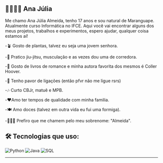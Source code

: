## 👩🏽‍💻💫 Ana Júlia 

Me chamo Ana Júlia Almeida, tenho 17 anos e sou natural de Maranguape. 
Atualmente curso Informática no IFCE. 
Aqui você vai encontrar alguns dos meus projetos, trabalhos e experimentos, espero ajudar, qualquer coisa estamos aí!

-🪴 Gosto de plantas, talvez eu seja uma jovem senhora.

-🥋 Pratico jiu-jitsu, musculação e as vezes dou uma de corredora. 

-📖 Gosto de livros de romance e minha autora favorita dos mesmos é Coller Hoover.

-🙂 Tenho pavor de  ligações (então pfvr não me ligue  rsrs)

-🎶 Curto CBJr, matuê e MPB. 

-❤️Amo ter tempos de qualidade com minha familia. 

-🍽️ Amo doces (talvez em outra vida eu fui uma formiga). 

-🙋🏽‍♀️ Prefiro que me chamem pelo meu sobrenome: "Almeida".

## 🛠️ Tecnologias que uso:

![Python](https://img.shields.io/badge/-Python-3776AB?style=flat&logo=python&logoColor=white)
![Java](https://img.shields.io/badge/-Java-007396?style=flat&logo=java&logoColor=white)
![SQL](https://img.shields.io/badge/-SQL-4479A1?style=flat&logo=postgresql&logoColor=white)

---

